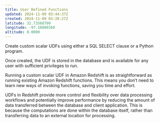 ```yaml
---
title: User Defined Functions
updated: 2024-11-09 03:44:37Z
created: 2024-11-09 03:28:27Z
latitude: 32.73568700
longitude: -97.10806560
altitude: 0.0000
---
```


Create custom scalar UDFs using either a SQL SELECT clause or a Python program. 

Once created, the UDF is stored in the database and is available for any user with sufficient privileges to run.

Running a custom scalar UDF in Amazon Redshift is as straightforward as running existing Amazon Redshift functions. This means you don’t need to learn new ways of invoking functions, saving you time and effort.

UDFs in Redshift provide more control and flexibility over data processing workflows and potentially improve performance by reducing the amount of data transferred between the database and client application. This is because the computations are done within the database itself, rather than transferring data to an external location for processing.